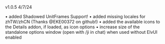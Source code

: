 v1.0.5 4/7/24

• added Shadowed UnitFrames Support!
• added missing locales for zhTW/zhCN (Thanks @EKE00372 on github!)
• added the available icons to the Details addon, if loaded, as icon options
• increase size of the standalone options window (open with /ji in chat) when used without ElvUI enabled
